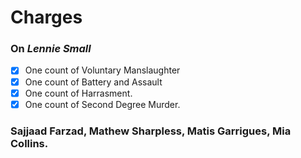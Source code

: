 # Charges
### On _Lennie Small_
- [x] One count of Voluntary Manslaughter
- [x] One count of Battery and Assault
- [x] One count of Harrasment. 
- [x] One count of Second Degree Murder. 
### Sajjaad Farzad, Mathew Sharpless, Matis Garrigues, Mia Collins. 
